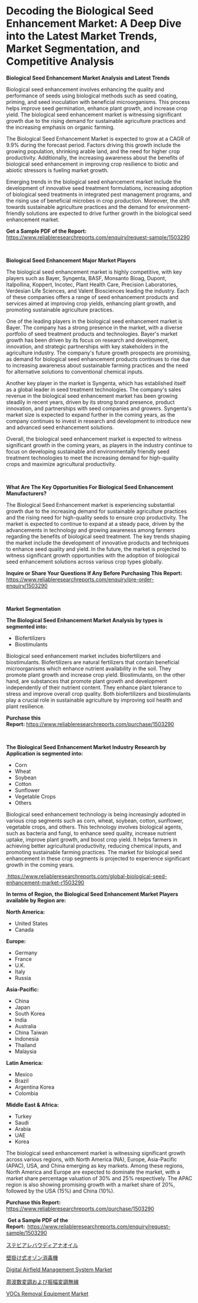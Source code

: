 <p><h1>Decoding the Biological Seed Enhancement Market: A Deep Dive into the Latest Market Trends, Market Segmentation, and Competitive Analysis</h1></p><p><strong>Biological Seed Enhancement Market Analysis and Latest Trends</strong></p>
<p><p>Biological seed enhancement involves enhancing the quality and performance of seeds using biological methods such as seed coating, priming, and seed inoculation with beneficial microorganisms. This process helps improve seed germination, enhance plant growth, and increase crop yield. The biological seed enhancement market is witnessing significant growth due to the rising demand for sustainable agriculture practices and the increasing emphasis on organic farming. </p><p>The Biological Seed Enhancement Market is expected to grow at a CAGR of 9.9% during the forecast period. Factors driving this growth include the growing population, shrinking arable land, and the need for higher crop productivity. Additionally, the increasing awareness about the benefits of biological seed enhancement in improving crop resilience to biotic and abiotic stressors is fueling market growth.</p><p>Emerging trends in the biological seed enhancement market include the development of innovative seed treatment formulations, increasing adoption of biological seed treatments in integrated pest management programs, and the rising use of beneficial microbes in crop production. Moreover, the shift towards sustainable agriculture practices and the demand for environment-friendly solutions are expected to drive further growth in the biological seed enhancement market.</p></p>
<p><strong>Get a Sample PDF of the Report:&nbsp;</strong> <a href="https://www.reliableresearchreports.com/enquiry/request-sample/1503290">https://www.reliableresearchreports.com/enquiry/request-sample/1503290</a></p>
<p>&nbsp;</p>
<p><strong>Biological Seed Enhancement Major Market Players</strong></p>
<p><p>The biological seed enhancement market is highly competitive, with key players such as Bayer, Syngenta, BASF, Monsanto Bioag, Dupont, Italpollina, Koppert, Incotec, Plant Health Care, Precision Laboratories, Verdesian Life Sciences, and Valent Biosciences leading the industry. Each of these companies offers a range of seed enhancement products and services aimed at improving crop yields, enhancing plant growth, and promoting sustainable agriculture practices.</p><p>One of the leading players in the biological seed enhancement market is Bayer. The company has a strong presence in the market, with a diverse portfolio of seed treatment products and technologies. Bayer's market growth has been driven by its focus on research and development, innovation, and strategic partnerships with key stakeholders in the agriculture industry. The company's future growth prospects are promising, as demand for biological seed enhancement products continues to rise due to increasing awareness about sustainable farming practices and the need for alternative solutions to conventional chemical inputs.</p><p>Another key player in the market is Syngenta, which has established itself as a global leader in seed treatment technologies. The company's sales revenue in the biological seed enhancement market has been growing steadily in recent years, driven by its strong brand presence, product innovation, and partnerships with seed companies and growers. Syngenta's market size is expected to expand further in the coming years, as the company continues to invest in research and development to introduce new and advanced seed enhancement solutions.</p><p>Overall, the biological seed enhancement market is expected to witness significant growth in the coming years, as players in the industry continue to focus on developing sustainable and environmentally friendly seed treatment technologies to meet the increasing demand for high-quality crops and maximize agricultural productivity.</p></p>
<p>&nbsp;</p>
<p><strong>What Are The Key Opportunities For Biological Seed Enhancement Manufacturers?</strong></p>
<p><p>The Biological Seed Enhancement market is experiencing substantial growth due to the increasing demand for sustainable agriculture practices and the rising need for high-quality seeds to ensure crop productivity. The market is expected to continue to expand at a steady pace, driven by the advancements in technology and growing awareness among farmers regarding the benefits of biological seed treatment. The key trends shaping the market include the development of innovative products and techniques to enhance seed quality and yield. In the future, the market is projected to witness significant growth opportunities with the adoption of biological seed enhancement solutions across various crop types globally.</p></p>
<p><strong>Inquire or Share Your Questions If Any Before Purchasing This Report:</strong> <a href="https://www.reliableresearchreports.com/enquiry/pre-order-enquiry/1503290">https://www.reliableresearchreports.com/enquiry/pre-order-enquiry/1503290</a></p>
<p>&nbsp;</p>
<p><strong>Market Segmentation</strong></p>
<p><strong>The Biological Seed Enhancement Market Analysis by types is segmented into:</strong></p>
<p><ul><li>Biofertilizers</li><li>Biostimulants</li></ul></p>
<p><p>Biological seed enhancement market includes biofertilizers and biostimulants. Biofertilizers are natural fertilizers that contain beneficial microorganisms which enhance nutrient availability in the soil. They promote plant growth and increase crop yield. Biostimulants, on the other hand, are substances that promote plant growth and development independently of their nutrient content. They enhance plant tolerance to stress and improve overall crop quality. Both biofertilizers and biostimulants play a crucial role in sustainable agriculture by improving soil health and plant resilience.</p></p>
<p><strong>Purchase this Report:&nbsp;</strong><a href="https://www.reliableresearchreports.com/purchase/1503290">https://www.reliableresearchreports.com/purchase/1503290</a></p>
<p>&nbsp;</p>
<p><strong>The Biological Seed Enhancement Market Industry Research by Application is segmented into:</strong></p>
<p><ul><li>Corn</li><li>Wheat</li><li>Soybean</li><li>Cotton</li><li>Sunflower</li><li>Vegetable Crops</li><li>Others</li></ul></p>
<p><p>Biological seed enhancement technology is being increasingly adopted in various crop segments such as corn, wheat, soybean, cotton, sunflower, vegetable crops, and others. This technology involves biological agents, such as bacteria and fungi, to enhance seed quality, increase nutrient uptake, improve plant growth, and boost crop yield. It helps farmers in achieving better agricultural productivity, reducing chemical inputs, and promoting sustainable farming practices. The market for biological seed enhancement in these crop segments is projected to experience significant growth in the coming years.</p></p>
<p><a href="https://www.reliableresearchreports.com/global-biological-seed-enhancement-market-r1503290">&nbsp;https://www.reliableresearchreports.com/global-biological-seed-enhancement-market-r1503290</a></p>
<p><strong>In terms of Region, the Biological Seed Enhancement Market Players available by Region are:</strong></p>
<p>
    <p> <strong> North America: </strong>
        <ul>
            <li>United States</li>
            <li>Canada</li>
        </ul>
        </p> 
    <p> <strong> Europe: </strong>
        <ul>
            <li>Germany</li>
            <li>France</li>
            <li>U.K.</li>
            <li>Italy</li>
            <li>Russia</li>
        </ul>
        </p> 
    <p> <strong> Asia-Pacific: </strong>
        <ul>
            <li>China</li>
            <li>Japan</li>
            <li>South Korea</li>
            <li>India</li>
            <li>Australia</li>
            <li>China Taiwan</li>
            <li>Indonesia</li>
            <li>Thailand</li>
            <li>Malaysia</li>
        </ul>
        </p> 
    <p> <strong> Latin America: </strong>
        <ul>
            <li>Mexico</li>
            <li>Brazil</li>
            <li>Argentina Korea</li>
            <li>Colombia</li>
        </ul>
        </p> 
    <p> <strong> Middle East & Africa: </strong>
        <ul>
            <li>Turkey</li>
            <li>Saudi</li>
            <li>Arabia</li>
            <li>UAE</li>
            <li>Korea</li>
        </ul>
    </p>
    </p>
<p><p>The biological seed enhancement market is witnessing significant growth across various regions, with North America (NA), Europe, Asia-Pacific (APAC), USA, and China emerging as key markets. Among these regions, North America and Europe are expected to dominate the market, with a market share percentage valuation of 30% and 25% respectively. The APAC region is also showing promising growth with a market share of 20%, followed by the USA (15%) and China (10%).</p></p>
<p><strong>Purchase this Report: </strong><a href="https://www.reliableresearchreports.com/purchase/1503290">https://www.reliableresearchreports.com/purchase/1503290</a></p>
<p>&nbsp;<strong>Get a Sample PDF of the Report:&nbsp;&nbsp;</strong><a href="https://www.reliableresearchreports.com/enquiry/request-sample/1503290">https://www.reliableresearchreports.com/enquiry/request-sample/1503290</a></p>
<p><strong></strong></p>
<p><p><a href="https://github.com/LeoraEber/Market-Research-Report-List-1/blob/main/461232794799.md">ステビアレバウディアナオイル</a></p><p><a href="https://github.com/xtkhtofdt934839/Market-Research-Report-List-2/blob/main/186182994803.md">壁掛け式オゾン消毒機</a></p><p><a href="https://github.com/pizolina/Market-Research-Report-List-4/blob/main/digital-airfield-management-system-market.md">Digital Airfield Management System Market</a></p><p><a href="https://medium.com/@demarcuskuhlman/%E5%91%A8%E6%B3%A2%E6%95%B0%E5%A4%89%E8%AA%BF%E3%81%8A%E3%82%88%E3%81%B3%E6%8C%AF%E5%B9%85%E5%A4%89%E8%AA%BF%E3%83%A9%E3%82%B8%E3%82%AA%E5%B8%82%E5%A0%B4-%E3%82%BF%E3%82%A4%E3%83%97-%E3%82%A2%E3%83%97%E3%83%AA%E3%82%B1%E3%83%BC%E3%82%B7%E3%83%A7%E3%83%B3-%E3%81%8A%E3%82%88%E3%81%B3%E5%9C%B0%E7%90%86%E3%81%AB%E3%82%88%E3%82%8B%E5%8C%85%E6%8B%AC%E7%9A%84%E3%81%AA%E8%A9%95%E4%BE%A1-bf026b05cbe9">周波数変調および振幅変調無線</a></p><p><a href="https://github.com/gladysalidde/Market-Research-Report-List-1/blob/main/vocs-removal-equipment-market.md">VOCs Removal Equipment Market</a></p></p>